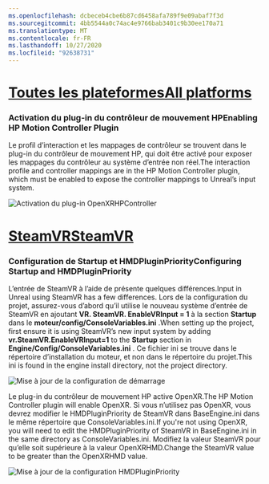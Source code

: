 ```yaml
---
ms.openlocfilehash: dcbeceb4cbe6b87cd6458afa789f9e09abaf7f3d
ms.sourcegitcommit: 4bb5544a0c74ac4e9766bab3401c9b30ee170a71
ms.translationtype: MT
ms.contentlocale: fr-FR
ms.lasthandoff: 10/27/2020
ms.locfileid: "92638731"
---
```

# <a name="all-platforms"></a>[<span data-ttu-id="7ce7d-101">Toutes les plateformes</span><span class="sxs-lookup"><span data-stu-id="7ce7d-101">All platforms</span></span>](#tab/all)

### <a name="enabling-hp-motion-controller-plugin"></a><span data-ttu-id="7ce7d-102">Activation du plug-in du contrôleur de mouvement HP</span><span class="sxs-lookup"><span data-stu-id="7ce7d-102">Enabling HP Motion Controller Plugin</span></span> 

<span data-ttu-id="7ce7d-103">Le profil d’interaction et les mappages de contrôleur se trouvent dans le plug-in du contrôleur de mouvement HP, qui doit être activé pour exposer les mappages du contrôleur au système d’entrée non réel.</span><span class="sxs-lookup"><span data-stu-id="7ce7d-103">The interaction profile and controller mappings are in the HP Motion Controller plugin, which must be enabled to expose the controller mappings to Unreal’s input system.</span></span>

![Activation du plug-in OpenXRHPController](../images/reverb-g2-img-01.png)

# <a name="steamvr"></a>[<span data-ttu-id="7ce7d-105">SteamVR</span><span class="sxs-lookup"><span data-stu-id="7ce7d-105">SteamVR</span></span>](#tab/steamvr)

### <a name="configuring-startup-and-hmdpluginpriority"></a><span data-ttu-id="7ce7d-106">Configuration de Startup et HMDPluginPriority</span><span class="sxs-lookup"><span data-stu-id="7ce7d-106">Configuring Startup and HMDPluginPriority</span></span>

<span data-ttu-id="7ce7d-107">L’entrée de SteamVR à l’aide de présente quelques différences.</span><span class="sxs-lookup"><span data-stu-id="7ce7d-107">Input in Unreal using SteamVR has a few differences.</span></span>  <span data-ttu-id="7ce7d-108">Lors de la configuration du projet, assurez-vous d’abord qu’il utilise le nouveau système d’entrée de SteamVR en ajoutant **VR. SteamVR. EnableVRInput = 1** à la section **Startup** dans le **moteur/config/ConsoleVariables.ini** .</span><span class="sxs-lookup"><span data-stu-id="7ce7d-108">When setting up the project, first ensure it is using SteamVR’s new input system by adding **vr.SteamVR.EnableVRInput=1** to the **Startup** section in **Engine/Config/ConsoleVariables.ini** .</span></span>  <span data-ttu-id="7ce7d-109">Ce fichier ini se trouve dans le répertoire d’installation du moteur, et non dans le répertoire du projet.</span><span class="sxs-lookup"><span data-stu-id="7ce7d-109">This ini is found in the engine install directory, not the project directory.</span></span>

![Mise à jour de la configuration de démarrage](../images/reverb-g2-img-07.png)

<span data-ttu-id="7ce7d-111">Le plug-in du contrôleur de mouvement HP active OpenXR.</span><span class="sxs-lookup"><span data-stu-id="7ce7d-111">The HP Motion Controller plugin will enable OpenXR.</span></span>  <span data-ttu-id="7ce7d-112">Si vous n’utilisez pas OpenXR, vous devrez modifier le HMDPluginPriority de SteamVR dans BaseEngine.ini dans le même répertoire que ConsoleVariables.ini.</span><span class="sxs-lookup"><span data-stu-id="7ce7d-112">If you're not using OpenXR, you will need to edit the HMDPluginPriority of SteamVR in BaseEngine.ini in the same directory as ConsoleVariables.ini.</span></span>  <span data-ttu-id="7ce7d-113">Modifiez la valeur SteamVR pour qu’elle soit supérieure à la valeur OpenXRHMD.</span><span class="sxs-lookup"><span data-stu-id="7ce7d-113">Change the SteamVR value to be greater than the OpenXRHMD value.</span></span>

![Mise à jour de la configuration HMDPluginPriority](../images/reverb-g2-img-08.png)


